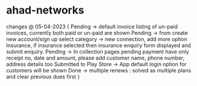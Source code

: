 # ahad-networks

changes @ 05-04-2023 {
 Pending -> default invoice listing of un-paid invoices, currently both paid or un-paid are shown
 Pending -> from create new account/sign up select category -> new connection, add more option Insurance, if insurance selected then insurance enquiry form displayed and submit enquiry.
 Pending -> In collection pages pending payment have only receipt no, date and amount, please add customer name, phone number, address details too
 Submitted to Play Store -> App default login option for customers will be shown
 Done -> multiple renews : solved as multiple plans and clear previous dues first
}